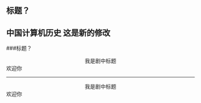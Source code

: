 标题？
--------------------
中国计算机历史
这是新的修改
--------------------
###标题？
<center>我是剧中标题</center>
<tab><tab>欢迎你


--------------------
<center>我是剧中标题</center>
<tab><tab>欢迎你
